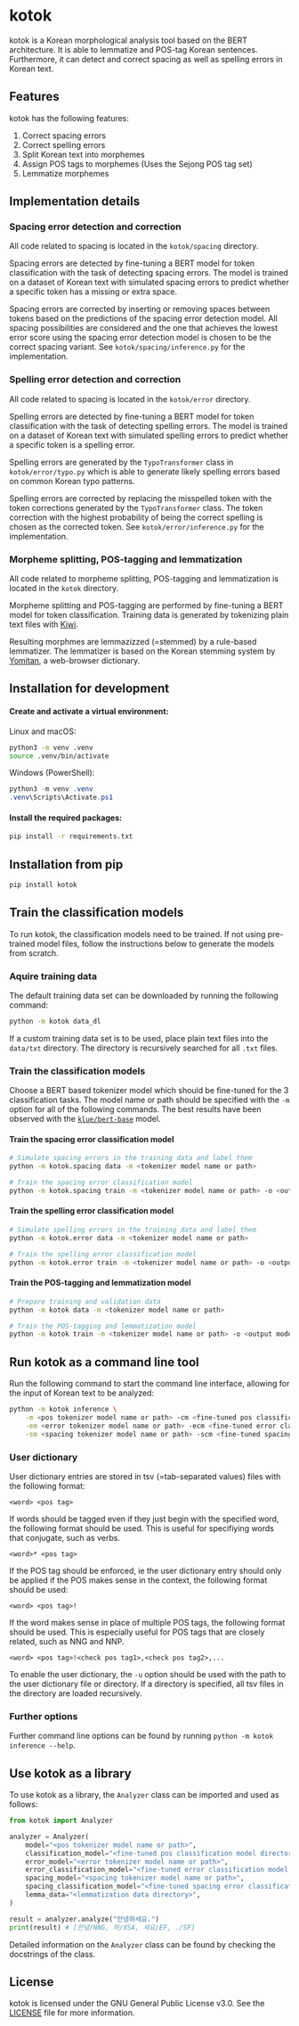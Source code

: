 # kotok

kotok is a Korean morphological analysis tool based on the BERT architecture. It is able to lemmatize and POS-tag Korean sentences. Furthermore, it can detect and correct spacing as well as spelling errors in Korean text.

## Features

kotok has the following features:
1. Correct spacing errors
1. Correct spelling errors
1. Split Korean text into morphemes
1. Assign POS tags to morphemes (Uses the Sejong POS tag set)
1. Lemmatize morphemes

## Implementation details

### Spacing error detection and correction
All code related to spacing is located in the `kotok/spacing` directory.

Spacing errors are detected by fine-tuning a BERT model for token classification with the task of detecting spacing errors. The model is trained on a dataset of Korean text with simulated spacing errors to predict whether a specific token has a missing or extra space.

Spacing errors are corrected by inserting or removing spaces between tokens based on the predictions of the spacing error detection model. All spacing possibilities are considered and the one that achieves the lowest error score using the spacing error detection model is chosen to be the correct spacing variant. See `kotok/spacing/inference.py` for the implementation.

### Spelling error detection and correction
All code related to spacing is located in the `kotok/error` directory.

Spelling errors are detected by fine-tuning a BERT model for token classification with the task of detecting spelling errors. The model is trained on a dataset of Korean text with simulated spelling errors to predict whether a specific token is a spelling error.

Spelling errors are generated by the `TypoTransformer` class in `kotok/error/typo.py` which is able to generate likely spelling errors based on common Korean typo patterns.

Spelling errors are corrected by replacing the misspelled token with the token corrections generated by the `TypoTransformer` class. The token correction with the highest probability of being the correct spelling is chosen as the corrected token. See `kotok/error/inference.py` for the implementation.

### Morpheme splitting, POS-tagging and lemmatization
All code related to morpheme splitting, POS-tagging and lemmatization is located in the `kotok` directory.

Morpheme splitting and POS-tagging are performed by fine-tuning a BERT model for token classification. Training data is generated by tokenizing plain text files with [Kiwi](https://github.com/bab2min/Kiwi/tree/main).

Resulting morphmes are lemmazizzed (=stemmed) by a rule-based lemmatizer. The lemmatizer is based on the Korean stemming system by [Yomitan](https://github.com/yomidevs/yomitan/blob/master/ext/js/language/ko/korean-transforms.js/), a web-browser dictionary.

## Installation for development

#### Create and activate a virtual environment:

Linux and macOS:
```bash
python3 -m venv .venv
source .venv/bin/activate
```

Windows (PowerShell):
```powershell
python3 -m venv .venv
.venv\Scripts\Activate.ps1
```

#### Install the required packages:
```bash
pip install -r requirements.txt
```

## Installation from pip
```bash
pip install kotok
```

## Train the classification models

To run kotok, the classification models need to be trained. If not using pre-trained model files, follow the instructions below to generate the models from scratch.

### Aquire training data

The default training data set can be downloaded by running the following command:
```bash
python -m kotok data_dl
```

If a custom training data set is to be used, place plain text files into the `data/txt` directory. The directory is recursively searched for all `.txt` files.

### Train the classification models

Choose a BERT based tokenizer model which should be fine-tuned for the 3 classification tasks. The model name or path should be specified with the `-m` option for all of the following commands. The best results have been observed with the [`klue/bert-base`](https://huggingface.co/klue/bert-base) model.

#### Train the spacing error classification model
```bash
# Simulate spacing errors in the training data and label them
python -m kotok.spacing data -m <tokenizer model name or path>

# Train the spacing error classification model
python -m kotok.spacing train -m <tokenizer model name or path> -o <output model directory>
```

#### Train the spelling error classification model
```bash
# Simulate spelling errors in the training data and label them
python -m kotok.error data -m <tokenizer model name or path>

# Train the spelling error classification model
python -m kotok.error train -m <tokenizer model name or path> -o <output model directory>
```

#### Train the POS-tagging and lemmatization model
```bash
# Prepare training and validation data
python -m kotok data -m <tokenizer model name or path>

# Train the POS-tagging and lemmatization model
python -m kotok train -m <tokenizer model name or path> -o <output model directory>
```

## Run kotok as a command line tool

Run the following command to start the command line interface, allowing for the input of Korean text to be analyzed:
```bash
python -m kotok inference \
    -m <pos tokenizer model name or path> -cm <fine-tuned pos classification model directory> \
    -em <error tokenizer model name or path> -ecm <fine-tuned error classification model directory> \
    -sm <spacing tokenizer model name or path> -scm <fine-tuned spacing error classification model directory>
```

### User dictionary

User dictionary entries are stored in tsv (=tab-separated values) files with the following format:
```
<word> <pos tag>
```
If words should be tagged even if they just begin with the specified word, the following format should be used. This is useful for specifiying words that conjugate, such as verbs.
```
<word>* <pos tag>
```
If the POS tag should be enforced, ie the user dictionary entry should only be applied if the POS makes sense in the context, the following format should be used:
```
<word> <pos tag>!
```
If the word makes sense in place of multiple POS tags, the following format should be used. This is especially useful for POS tags that are closely related, such as NNG and NNP.
```
<word> <pos tag>!<check pos tag1>,<check pos tag2>,...
```

To enable the user dictionary, the `-u` option should be used with the path to the user dictionary file or directory. If a directory is specified, all tsv files in the directory are loaded recursively.

### Further options
Further command line options can be found by running `python -m kotok inference --help`.

## Use kotok as a library

To use kotok as a library, the `Analyzer` class can be imported and used as follows:

```python
from kotok import Analyzer

analyzer = Analyzer(
    model="<pos tokenizer model name or path>",
    classification_model="<fine-tuned pos classification model directory>",
    error_model="<error tokenizer model name or path>",
    error_classification_model="<fine-tuned error classification model directory>",
    spacing_model="<spacing tokenizer model name or path>",
    spacing_classification_model="<fine-tuned spacing error classification model directory>",
    lemma_data="<lemmatization data directory>",
)

result = analyzer.analyze("안녕하세요.")
print(result) # [안녕/NNG, 하/XSA, 세요/EF, ./SF]
```

Detailed information on the `Analyzer` class can be found by checking the docstrings of the class.

## License

kotok is licensed under the GNU General Public License v3.0. See the [LICENSE](LICENSE) file for more information.